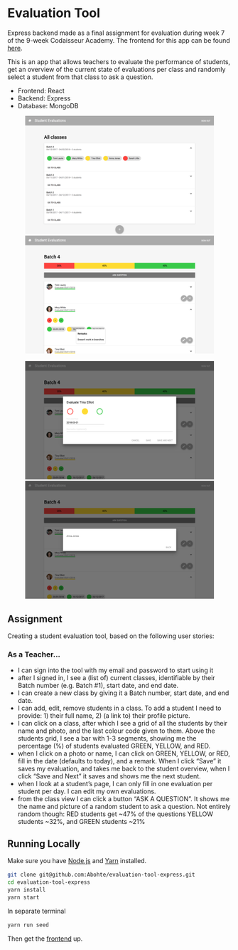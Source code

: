 # Evaluation Tool

Express backend made as a final assignment for evaluation during week 7 of the 9-week Codaisseur Academy. The frontend for this app can be found [here](https://github.com/Abohte/evaluation-tool-react).

This is an app that allows teachers to evaluate the performance of students, get an overview of the current state of evaluations per class and randomly select a student from that class to ask a question.

* Frontend: React
* Backend: Express
* Database: MongoDB

<p align="middle">
<img src="images/ClassesOverview.png" width="425" />
<img src="images/ClassWithStudents.png" width="425" />
</p>
<p align="middle">
<img src="images/NewEvaluation.png" width="425" />
<img src="images/AskQuestion.png" width="425" />
</p>

## Assignment

Creating a student evaluation tool, based on the following user stories:

### As a Teacher...
- I can sign into the tool with my email and password to start using it
- after I signed in, I see a (list of) current classes, identifiable by their Batch number (e.g. Batch #1), start date, and end date.
- I can create a new class by giving it a Batch number, start date, and end date.
- I can add, edit, remove students in a class. To add a student I need to provide: 1) their full name, 2) (a link to) their profile picture.
- I can click on a class, after which I see a grid of all the students by their name and photo, and the last colour code given to them. Above the students grid, I see a bar with 1-3 segments, showing me the percentage (%) of students evaluated GREEN, YELLOW, and RED.
- when I click on a photo or name, I can click on GREEN, YELLOW, or RED, fill in the date (defaults to today), and a remark. When I click “Save” it saves my evaluation, and takes me back to the student overview, when I click “Save and Next” it saves and shows me the next student.
- when I look at a student’s page, I can only fill in one evaluation per student per day. I can edit my own evaluations.
- from the class view I can click a button “ASK A QUESTION”. It shows me the name and picture of a random student to ask a question. Not entirely random though: RED students get ~47% of the questions YELLOW students ~32%, and GREEN students ~21%

## Running Locally

Make sure you have [Node.js](https://nodejs.org/en/) and [Yarn](https://yarnpkg.com/lang/en/) installed.

```bash
git clone git@github.com:Abohte/evaluation-tool-express.git
cd evaluation-tool-express
yarn install
yarn start
```

In separate terminal

```bash
yarn run seed
```

Then get the [frontend](https://github.com/Abohte/evaluation-tool-react) up.
